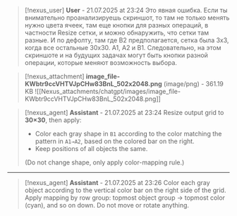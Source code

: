 >[!nexus_user] **User** - 21.07.2025 at 23:24
> Это явная ошибка. Если ты внимательно проанализируешь скриншот, то там не только менять нужно цвета ячеек, там еще кнопки для разных операций, в частности Resize сетки, и можно обнаружить, что сетки там разные. И по дефолту, там где B2 предполагается, сетка была 3х3, когда все остальные 30х30. A1, A2 и B1. Следовательно, на этом скриншоте и на будущих задачах могут быть кнопки разной операции, которые меняют возможность выбора.

>[!nexus_attachment] **image_file-KWbtr9ccVHTVJpCHw83BnL_502x2048.png** (image/png) - 361.19 KB
> ![[Nexus_attachments/chatgpt/images/image_file-KWbtr9ccVHTVJpCHw83BnL_502x2048.png]]
<!-- UID: 6f8bd5e5-3f08-412e-a5af-98dec8cd6d95 -->




>[!nexus_agent] **Assistant** - 21.07.2025 at 23:24
> Resize output grid to **30×30**, then apply:
> 
> - Color each gray shape in `B1` according to the color matching the pattern in `A1→A2`, based on the colored bar on the right.
> - Keep positions of all objects the same.
> 
> (Do not change shape, only apply color-mapping rule.)
<!-- UID: 9e4d0214-c6fc-4fe7-a0fb-52646c127ada -->

---

>[!nexus_agent] **Assistant** - 21.07.2025 at 23:26
> Color each gray object according to the vertical color bar on the right side of the grid. 
> Apply mapping by row group: topmost object group → topmost color (cyan), and so on down. 
> Do not move or rotate anything.
<!-- UID: 3599d634-7845-4c41-b73e-eaea672bc918 -->